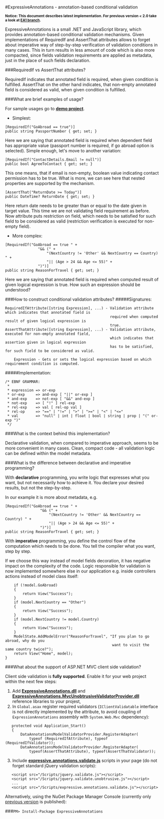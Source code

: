 ﻿#ExpressiveAnnotations - annotation-based conditional validation

<sub>**Notice: This document describes latest implementation. For previous version &lt; 2.0 take a look at [EA1 branch](https://github.com/JaroslawWaliszko/ExpressiveAnnotations/tree/EA1).**</sub>

ExpressiveAnnotations is a small .NET and JavaScript library, which provides annotation-based conditional validation mechanisms. Given implementations of RequiredIf and AssertThat attributes allows to forget about imperative way of step-by-step verification of validation conditions in many cases. This in turn results in less amount of code which is also more compacted, since fields validation requirements are applied as metadata, just in the place of such fields declaration.

###RequiredIf vs AssertThat attributes?

RequiredIf indicates that annotated field is required, when given condition is fulfilled. AssertThat on the other hand indicates, that non-empty annotated field is considered as valid, when given condition is fulfilled.

###What are brief examples of usage?

For sample usages go to [**demo project**](https://github.com/JaroslawWaliszko/ExpressiveAnnotations/tree/master/src/ExpressiveAnnotations.MvcWebSample).

* Simplest:
 
 ```
[RequiredIf("GoAbroad == true")]
public string PassportNumber { get; set; }
```

 Here we are saying that annotated field is required when dependent field has appropriate value (passport number is required, if go abroad option is selected). Simple enough, let's move to another variation:

 ```
[RequiredIf("ContactDetails.Email != null")]
public bool AgreeToContact { get; set; }
```

 This one means, that if email is non-empty, boolean value indicating contact permission has to be true. What is more, we can see here that nested properties are supported by the mechanism. 

 ```
[AssertThat("ReturnDate >= Today")]
public DateTime? ReturnDate { get; set; }
```

 Here return date needs to be greater than or equal to the date given in target value. This time we are not validating field requirement as before. Now attribute puts restriction on field, which needs to be satisfied for such field to be considered as valid (restriction verification is executed for non-empty field).

* More complex:
 
 ```
[RequiredIf("GoAbroad == true " +
				"&& (" +
					"(NextCountry != 'Other' && NextCountry == Country) " +
					"|| (Age > 24 && Age <= 55)" +
				")")]
public string ReasonForTravel { get; set; }
```

 Here we are saying that annotated field is required when computed result of given logical expression is true. How such an expression should be understood?

###How to construct conditional validation attributes?
#####Signatures:

```
RequiredIfAttribute([string Expression], ...) - Validation attribute which indicates that annotated field is 
												required when computed result of given logical expression is 
												true.
AssertThatAttribute([string Expression], ...) - Validation attribute, executed for non-empty annotated field, 
												which indicates that assertion given in logical expression 
												has to be satisfied, for such field to be considered as valid.

	Expression - Gets or sets the logical expression based on which requirement condition is computed.
```

#####Implementation:

    /* EBNF GRAMMAR:
     * 
     * expression => or-exp
     * or-exp     => and-exp [ "||" or-exp ]
     * and-exp    => not-exp [ "&&" and-exp ]
     * not-exp    => [ "!" ] rel-exp
     * rel-exp    => val [ rel-op val ]
     * rel-op     => "==" | "!=" | ">" | ">=" | "<" | "<="
     * val        => "null" | int | float | bool | string | prop | "(" or-exp ")"
     */

###What is the context behind this implementation? 

Declarative validation, when compared to imperative approach, seems to be more convenient in many cases. Clean, compact code - all validation logic can be defined within the model metadata.

###What is the difference between declarative and imperative programming?

With **declarative** programming, you write logic that expresses what you want, but not necessarily how to achieve it. You declare your desired results, but not the step-by-step.

In our example it is more about metadata, e.g.

```
[RequiredIf("GoAbroad == true " +
				"&& (" +
					"(NextCountry != 'Other' && NextCountry == Country) " +
					"|| (Age > 24 && Age <= 55)" +
				")")]
public string ReasonForTravel { get; set; }
```

With **imperative** programming, you define the control flow of the computation which needs to be done. You tell the compiler what you want, step by step.

If we choose this way instead of model fields decoration, it has negative impact on the complexity of the code. Logic responsible for validation is now implemented somewhere else in our application e.g. inside controllers actions instead of model class itself:
```
    if (!model.GoAbroad)
    {
        return View("Success");
    }
    if (model.NextCountry == "Other")
    {
        return View("Success");
    }
    if (model.NextCountry != model.Country)
    {
        return View("Success");
    }
    ModelState.AddModelError("ReasonForTravel", "If you plan to go abroad, why do you 
                                                 want to visit the same country twice?");
    return View("Home", model);
}
```

###What about the support of ASP.NET MVC client side validation?

Client side validation is **fully supported**. Enable it for your web project within the next few steps:

1. Add [**ExpressiveAnnotations.dll**](https://github.com/JaroslawWaliszko/ExpressiveAnnotations/tree/master/src/ExpressiveAnnotations) and [**ExpressiveAnnotations.MvcUnobtrusiveValidatorProvider.dll**](https://github.com/JaroslawWaliszko/ExpressiveAnnotations/tree/master/src/ExpressiveAnnotations.MvcUnobtrusiveValidatorProvider) reference libraries to your projest,
2. In `Global.asax` register required validators (`IClientValidatable` interface is not directly implemented by the attribute, to avoid coupling of `ExpressionAnnotations` assembly with `System.Web.Mvc` dependency):

 ```    
    protected void Application_Start()
    {
        DataAnnotationsModelValidatorProvider.RegisterAdapter(
            typeof (RequiredIfAttribute), typeof (RequiredIfValidator));
        DataAnnotationsModelValidatorProvider.RegisterAdapter(
            typeof(AssertThatAttribute), typeof(AssertThatValidator));
```			
3. Include [**expressive.annotations.validate.js**](https://github.com/JaroslawWaliszko/ExpressiveAnnotations/blob/master/src/expressive.annotations.validate.js) scripts in your page (do not forget standard jQuery validation scripts):

 ```
    <script src="/Scripts/jquery.validate.js"></script>
    <script src="/Scripts/jquery.validate.unobtrusive.js"></script>
    ...
    <script src="/Scripts/expressive.annotations.validate.js"></script>
```

Alternatively, using the NuGet Package Manager Console (currently only [previous version](https://github.com/JaroslawWaliszko/ExpressiveAnnotations/tree/EA1) is published):

###`PM> Install-Package ExpressiveAnnotations`
